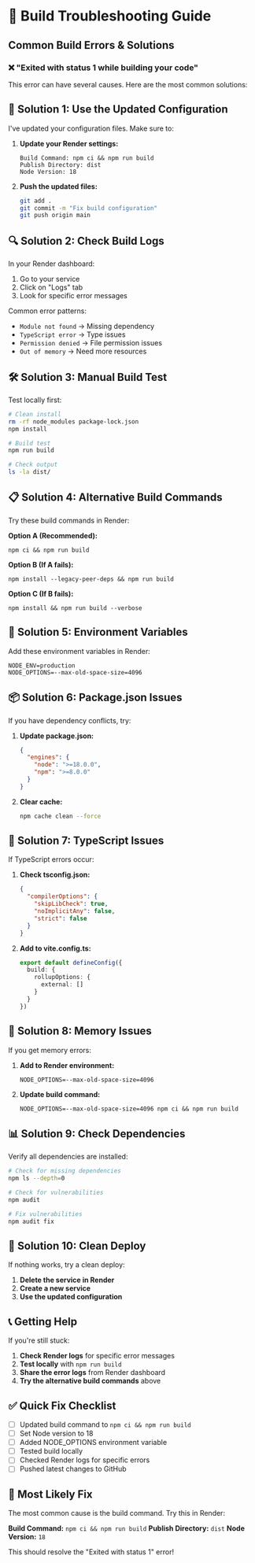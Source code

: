 # 🔧 Build Troubleshooting Guide

## Common Build Errors & Solutions

### ❌ "Exited with status 1 while building your code"

This error can have several causes. Here are the most common solutions:

## 🚀 **Solution 1: Use the Updated Configuration**

I've updated your configuration files. Make sure to:

1. **Update your Render settings:**
   ```
   Build Command: npm ci && npm run build
   Publish Directory: dist
   Node Version: 18
   ```

2. **Push the updated files:**
   ```bash
   git add .
   git commit -m "Fix build configuration"
   git push origin main
   ```

## 🔍 **Solution 2: Check Build Logs**

In your Render dashboard:
1. Go to your service
2. Click on "Logs" tab
3. Look for specific error messages

Common error patterns:
- `Module not found` → Missing dependency
- `TypeScript error` → Type issues
- `Permission denied` → File permission issues
- `Out of memory` → Need more resources

## 🛠️ **Solution 3: Manual Build Test**

Test locally first:
```bash
# Clean install
rm -rf node_modules package-lock.json
npm install

# Build test
npm run build

# Check output
ls -la dist/
```

## 📋 **Solution 4: Alternative Build Commands**

Try these build commands in Render:

**Option A (Recommended):**
```
npm ci && npm run build
```

**Option B (If A fails):**
```
npm install --legacy-peer-deps && npm run build
```

**Option C (If B fails):**
```
npm install && npm run build --verbose
```

## 🔧 **Solution 5: Environment Variables**

Add these environment variables in Render:
```
NODE_ENV=production
NODE_OPTIONS=--max-old-space-size=4096
```

## 📦 **Solution 6: Package.json Issues**

If you have dependency conflicts, try:

1. **Update package.json:**
   ```json
   {
     "engines": {
       "node": ">=18.0.0",
       "npm": ">=8.0.0"
     }
   }
   ```

2. **Clear cache:**
   ```bash
   npm cache clean --force
   ```

## 🐛 **Solution 7: TypeScript Issues**

If TypeScript errors occur:

1. **Check tsconfig.json:**
   ```json
   {
     "compilerOptions": {
       "skipLibCheck": true,
       "noImplicitAny": false,
       "strict": false
     }
   }
   ```

2. **Add to vite.config.ts:**
   ```typescript
   export default defineConfig({
     build: {
       rollupOptions: {
         external: []
       }
     }
   })
   ```

## 🚨 **Solution 8: Memory Issues**

If you get memory errors:

1. **Add to Render environment:**
   ```
   NODE_OPTIONS=--max-old-space-size=4096
   ```

2. **Update build command:**
   ```
   NODE_OPTIONS=--max-old-space-size=4096 npm ci && npm run build
   ```

## 📊 **Solution 9: Check Dependencies**

Verify all dependencies are installed:

```bash
# Check for missing dependencies
npm ls --depth=0

# Check for vulnerabilities
npm audit

# Fix vulnerabilities
npm audit fix
```

## 🔄 **Solution 10: Clean Deploy**

If nothing works, try a clean deploy:

1. **Delete the service in Render**
2. **Create a new service**
3. **Use the updated configuration**

## 📞 **Getting Help**

If you're still stuck:

1. **Check Render logs** for specific error messages
2. **Test locally** with `npm run build`
3. **Share the error logs** from Render dashboard
4. **Try the alternative build commands** above

## ✅ **Quick Fix Checklist**

- [ ] Updated build command to `npm ci && npm run build`
- [ ] Set Node version to 18
- [ ] Added NODE_OPTIONS environment variable
- [ ] Tested build locally
- [ ] Checked Render logs for specific errors
- [ ] Pushed latest changes to GitHub

## 🎯 **Most Likely Fix**

The most common cause is the build command. Try this in Render:

**Build Command:** `npm ci && npm run build`
**Publish Directory:** `dist`
**Node Version:** `18`

This should resolve the "Exited with status 1" error!
